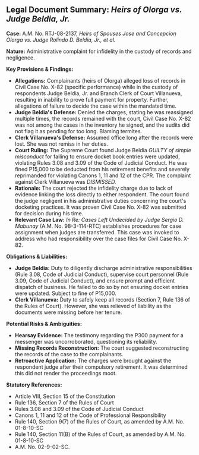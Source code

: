 ## Legal Document Summary: *Heirs of Olorga vs. Judge Beldia, Jr.*

**Case:** A.M. No. RTJ-08-2137, *Heirs of Spouses Jose and Concepcion Olorga vs. Judge Rolindo D. Beldia, Jr., et al.*

**Nature:** Administrative complaint for infidelity in the custody of records and negligence.

**Key Provisions & Findings:**

*   **Allegations:** Complainants (heirs of Olorga) alleged loss of records in Civil Case No. X-82 (specific performance) while in the custody of respondents Judge Beldia, Jr. and Branch Clerk of Court Villanueva, resulting in inability to prove full payment for property. Further, allegations of failure to decide the case within the mandated time.
*   **Judge Beldia's Defense:** Denied the charges, stating he was reassigned multiple times, the records remained with the court, Civil Case No. X-82 was not among the cases in the inventory he signed, and the audits did not flag it as pending for too long. Blaming termites.
*   **Clerk Villanueva's Defense:** Assumed office long after the records were lost. She was not remiss in her duties.
*   **Court Ruling:** The Supreme Court found Judge Beldia *GUILTY of simple misconduct* for failing to ensure docket book entries were updated, violating Rules 3.08 and 3.09 of the Code of Judicial Conduct. He was fined P15,000 to be deducted from his retirement benefits and severely reprimanded for violating Canons 1, 11 and 12 of the CPR. The complaint against Clerk Villanueva was *DISMISSED.*
*   **Rationale:** The court rejected the infidelity charge due to lack of evidence linking the loss directly to either respondent. The court found the judge negligent in his administrative duties concerning the court's docketing practices. It was proven Civil Case No. X-82 was submitted for decision during his time.
*   **Relevant Case Law:** *In Re: Cases Left Undecided by Judge Sergio D. Mabunay* (A.M. No. 98-3-114-RTC) establishes procedures for case assignment when judges are transferred. This case was invoked to address who had responsibility over the case files for Civil Case No. X-82.

**Obligations & Liabilities:**

*   **Judge Beldia:** Duty to diligently discharge administrative responsibilities (Rule 3.08, Code of Judicial Conduct), supervise court personnel (Rule 3.09, Code of Judicial Conduct), and ensure prompt and efficient dispatch of business. He failed to do so by not ensuring docket entries were updated. Subject to fine of P15,000.
*   **Clerk Villanueva:** Duty to safely keep all records (Section 7, Rule 136 of the Rules of Court). However, she was relieved of liability as the documents were missing before her tenure.

**Potential Risks & Ambiguities:**

*   **Hearsay Evidence:** The testimony regarding the P300 payment for a messenger was uncorroborated, questioning its reliability.
*   **Missing Records Reconstruction:** The court suggested reconstructing the records of the case to the complainants.
*   **Retroactive Application:** The charges were brought against the respondent judge after their compulsory retirement. It was determined this did not render the proceedings moot.

**Statutory References:**

*   Article VIII, Section 15 of the Constitution
*   Rule 136, Section 7 of the Rules of Court
*   Rules 3.08 and 3.09 of the Code of Judicial Conduct
*   Canons 1, 11 and 12 of the Code of Professional Responsibility
*   Rule 140, Section 9(7) of the Rules of Court, as amended by A.M. No. 01-8-10-SC
*   Rule 140, Section 11(B) of the Rules of Court, as amended by A.M. No. 01-8-10-SC
*   A.M. No. 02-9-02-SC.
